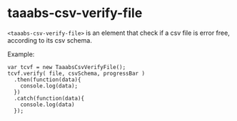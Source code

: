 # taaabs-csv-verify-file # 

`<taaabs-csv-verify-file>` is an element that check if a csv file is error free, according to its csv schema.

Example:

    var tcvf = new TaaabsCsvVerifyFile();
    tcvf.verify( file, csvSchema, progressBar )
      .then(function(data){
        console.log(data);
      })
      .catch(function(data){
        console.log(data)
      }); 
